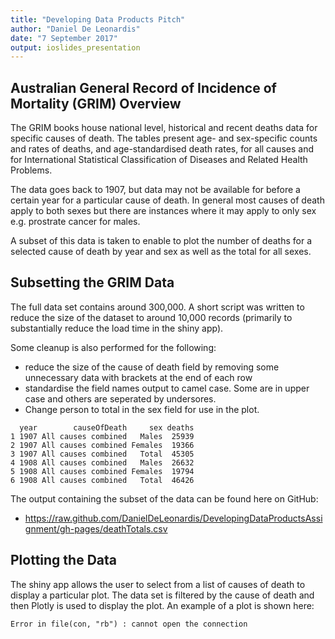 ```yaml
---
title: "Developing Data Products Pitch"
author: "Daniel De Leonardis"
date: "7 September 2017"
output: ioslides_presentation
---
```




## Australian General Record of Incidence of Mortality (GRIM) Overview

The GRIM books house national level, historical and recent deaths data for specific causes of death. The tables present age- and sex-specific counts and rates of deaths, and age-standardised death rates, for all causes and for International Statistical Classification of Diseases and Related Health Problems.

The data goes back to 1907, but data may not be available for before a certain year for a particular cause of death. In general most causes of death apply to both sexes but there are instances where it may apply to only sex e.g. prostrate cancer for males.

A subset of this data is taken to enable to plot the number of deaths for a selected cause of death by year and sex as well as the total for all sexes.


## Subsetting the GRIM Data

The full data set contains around 300,000.  A short script was written to reduce the size of the dataset to around 10,000 records (primarily to substantially reduce the load time in the shiny app).

Some cleanup is also performed for the following:

- reduce the size of the cause of death field by removing some unnecessary data with brackets at the end of each row
- standardise the field names output to camel case.  Some are in upper case and others are seperated by undersores.
- Change person to total in the sex field for use in the plot.


```
  year        causeOfDeath     sex deaths
1 1907 All causes combined   Males  25939
2 1907 All causes combined Females  19366
3 1907 All causes combined   Total  45305
4 1908 All causes combined   Males  26632
5 1908 All causes combined Females  19794
6 1908 All causes combined   Total  46426
```

The output containing the subset of the data can be found here on GitHub:

- https://raw.github.com/DanielDeLeonardis/DevelopingDataProductsAssignment/gh-pages/deathTotals.csv

## Plotting the Data

The shiny app allows the user to select from a list of causes of death to display a particular plot. The data set is filtered by the cause of death and then Plotly is used to display the plot. An example of a plot is shown here:



```
Error in file(con, "rb") : cannot open the connection
```
